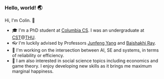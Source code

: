 ### Hello, world! 🌏

Hi, I'm Colin. 👋

- 🎓 I'm a PhD student at [Columbia CS](https://www.cs.columbia.edu/). I was an undergraduate at [CST](https://www.cs.tsinghua.edu.cn/csen/)@[THU](https://www.tsinghua.edu.cn/en/). 
- 👓 I'm luckily advised by Professors [Junfeng Yang](http://www.cs.columbia.edu/~junfeng/) and [Baishakhi Ray](https://www.rayb.info/).
- 🔭 I'm working on the intersection between AI, SE and systems, in terms of reliability or efficiency.
- 🌱 I am also interested in social science topics including economics and game theory. I enjoy developing new skills as it brings me maximum marginal happiness.

<!--

👨‍💻 I'm currently working on

Compared with exams, I prefer doing [Course Projects](https://github.com/Co1lin/Co1lin/blob/main/Course%20Projects.md).

**Co1lin/Co1lin** is a ✨ _special_ ✨ repository because its `README.md` (this file) appears on your GitHub profile.

Here are some ideas to get you started:

- 🔭 I’m currently working on ...
- 🌱 I’m currently learning ...
- 👯 I’m looking to collaborate on ...
- 🤔 I’m looking for help with ...
- 💬 Ask me about ...
- 📫 How to reach me: ...
- 😄 Pronouns: ...
- ⚡ Fun fact: ...
-->
